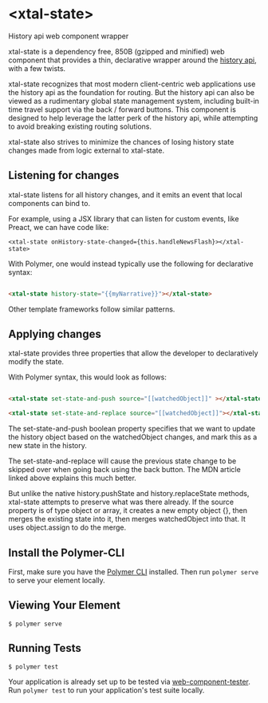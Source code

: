 # \<xtal-state\>

History api web component wrapper

xtal-state is a dependency free, 850B (gzipped and minified) web component that provides a thin, declarative wrapper around the [history api](https://developer.mozilla.org/en-US/docs/Web/API/History_API), with a few twists.

xtal-state recognizes that most modern client-centric web applications use the history api as the foundation for routing.  But the history api can also be viewed as a rudimentary global state management system, including built-in time travel support via the back / forward buttons.  This component is designed to help leverage the latter perk of the history api, while attempting to avoid breaking existing routing solutions.  

xtal-state also strives to minimize the chances of losing history state changes made from logic external to xtal-state.

## Listening for changes

xtal-state listens for all history changes, and it emits an event that local components can bind to. 

For example, using a JSX library that can listen for custom events, like Preact, we can have code like:

```JSX
<xtal-state onHistory-state-changed={this.handleNewsFlash}></xtal-state>
``` 

With Polymer, one would instead typically use the following for declarative syntax:

```html

<xtal-state history-state="{{myNarrative}}"></xtal-state>

```

Other template frameworks follow similar patterns.

## Applying changes

xtal-state provides three properties that allow the developer to declaratively modify the state.

With Polymer syntax, this would look as follows:

```html

<xtal-state set-state-and-push source="[[watchedObject]]" ></xtal-state>

<xtal-state set-state-and-replace source="[[watchedObject]]"></xtal-state>

```

The set-state-and-push boolean property specifies that we want to update the history object based on the watchedObject changes, and mark this as a new state in the history.

The set-state-and-replace will cause the previous state change to be skipped over when going back using the back button.  The MDN article linked above explains this much better.

But unlike the native history.pushState and history.replaceState methods, xtal-state attempts to preserve what was there already.  If the source property is of type object or array, it creates a new empty object {}, then merges the existing state into it, then merges watchedObject into that.  It uses object.assign to do the merge.


## Install the Polymer-CLI

First, make sure you have the [Polymer CLI](https://www.npmjs.com/package/polymer-cli) installed. Then run `polymer serve` to serve your element locally.

## Viewing Your Element

```
$ polymer serve
```

## Running Tests

```
$ polymer test
```

Your application is already set up to be tested via [web-component-tester](https://github.com/Polymer/web-component-tester). Run `polymer test` to run your application's test suite locally.
